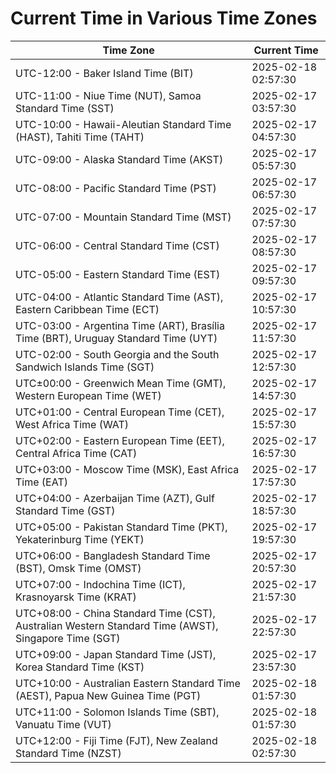 # Current Time in Various Time Zones

| Time Zone | Current Time |
|-----------|--------------|
| UTC-12:00 - Baker Island Time (BIT) | 2025-02-18 02:57:30 |
| UTC-11:00 - Niue Time (NUT), Samoa Standard Time (SST) | 2025-02-17 03:57:30 |
| UTC-10:00 - Hawaii-Aleutian Standard Time (HAST), Tahiti Time (TAHT) | 2025-02-17 04:57:30 |
| UTC-09:00 - Alaska Standard Time (AKST) | 2025-02-17 05:57:30 |
| UTC-08:00 - Pacific Standard Time (PST) | 2025-02-17 06:57:30 |
| UTC-07:00 - Mountain Standard Time (MST) | 2025-02-17 07:57:30 |
| UTC-06:00 - Central Standard Time (CST) | 2025-02-17 08:57:30 |
| UTC-05:00 - Eastern Standard Time (EST) | 2025-02-17 09:57:30 |
| UTC-04:00 - Atlantic Standard Time (AST), Eastern Caribbean Time (ECT) | 2025-02-17 10:57:30 |
| UTC-03:00 - Argentina Time (ART), Brasília Time (BRT), Uruguay Standard Time (UYT) | 2025-02-17 11:57:30 |
| UTC-02:00 - South Georgia and the South Sandwich Islands Time (SGT) | 2025-02-17 12:57:30 |
| UTC±00:00 - Greenwich Mean Time (GMT), Western European Time (WET) | 2025-02-17 14:57:30 |
| UTC+01:00 - Central European Time (CET), West Africa Time (WAT) | 2025-02-17 15:57:30 |
| UTC+02:00 - Eastern European Time (EET), Central Africa Time (CAT) | 2025-02-17 16:57:30 |
| UTC+03:00 - Moscow Time (MSK), East Africa Time (EAT) | 2025-02-17 17:57:30 |
| UTC+04:00 - Azerbaijan Time (AZT), Gulf Standard Time (GST) | 2025-02-17 18:57:30 |
| UTC+05:00 - Pakistan Standard Time (PKT), Yekaterinburg Time (YEKT) | 2025-02-17 19:57:30 |
| UTC+06:00 - Bangladesh Standard Time (BST), Omsk Time (OMST) | 2025-02-17 20:57:30 |
| UTC+07:00 - Indochina Time (ICT), Krasnoyarsk Time (KRAT) | 2025-02-17 21:57:30 |
| UTC+08:00 - China Standard Time (CST), Australian Western Standard Time (AWST), Singapore Time (SGT) | 2025-02-17 22:57:30 |
| UTC+09:00 - Japan Standard Time (JST), Korea Standard Time (KST) | 2025-02-17 23:57:30 |
| UTC+10:00 - Australian Eastern Standard Time (AEST), Papua New Guinea Time (PGT) | 2025-02-18 01:57:30 |
| UTC+11:00 - Solomon Islands Time (SBT), Vanuatu Time (VUT) | 2025-02-18 01:57:30 |
| UTC+12:00 - Fiji Time (FJT), New Zealand Standard Time (NZST) | 2025-02-18 02:57:30 |
